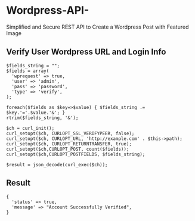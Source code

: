 # Wordpress-API-
Simplified and Secure REST API to Create a Wordpress Post with Featured Image

## Verify User Wordpress URL and Login Info
    $fields_string = "";
    $fields = array(
      'wprequest' => true,
      'user' => 'admin',
      'pass' => 'password',
      'type' => 'verify',
    );

    foreach($fields as $key=>$value) { $fields_string .= $key.'='.$value.'&'; }
    rtrim($fields_string, '&');

    $ch = curl_init();
    curl_setopt($ch, CURLOPT_SSL_VERIFYPEER, false);
    curl_setopt($ch, CURLOPT_URL, 'http://example.com' . $this->path);
    curl_setopt($ch, CURLOPT_RETURNTRANSFER, true);
    curl_setopt($ch,CURLOPT_POST, count($fields));
    curl_setopt($ch,CURLOPT_POSTFIELDS, $fields_string);

    $result = json_decode(curl_exec($ch));
    
## Result
    {
      'status' => true,
      'message' => "Account Successfully Verified",
    }
